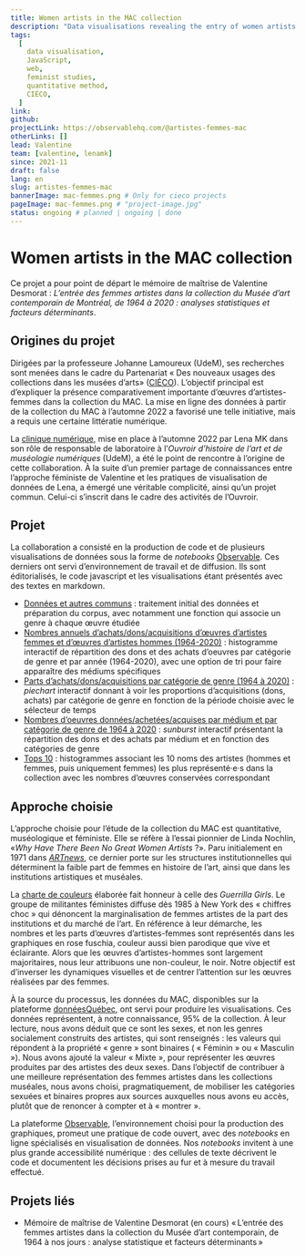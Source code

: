 ```yaml
---
title: Women artists in the MAC collection
description: "Data visualisations revealing the entry of women artists (acquisitions by purchase and by donation) into the  Montreal Contemporary Art Museum’s collection between 1964 and 2020"
tags:
  [
    data visualisation,
    JavaScript,
    web,
    feminist studies,
    quantitative method,
    CIÉCO,
  ]
link:
github:
projectLink: https://observablehq.com/@artistes-femmes-mac
otherLinks: []
lead: Valentine
team: [valentine, lenamk]
since: 2021-11
draft: false
lang: en
slug: artistes-femmes-mac
bannerImage: mac-femmes.png # Only for cieco projects
pageImage: mac-femmes.png # "project-image.jpg"
status: ongoing # planned | ongoing | done
---
```


# Women artists in the MAC collection

Ce projet a pour point de départ le mémoire de maîtrise de Valentine Desmorat : _L’entrée des femmes artistes dans la collection du Musée d’art contemporain de Montréal, de 1964 à 2020 : analyses statistiques et facteurs déterminants_.

## Origines du projet

Dirigées par la professeure Johanne Lamoureux (UdeM), ses recherches sont menées dans le cadre du Partenariat « Des nouveaux usages des collections dans les musées d’arts» ([CIÉCO](http://www.cieco.co)). L’objectif principal est d’expliquer la présence comparativement importante d’œuvres d’artistes-femmes dans la collection du MAC. La mise en ligne des données à partir de la collection du MAC à l’automne 2022 a favorisé une telle initiative, mais a requis une certaine littératie numérique.

La [clinique numérique](https://ouvroir.umontreal.ca/fr/services/#clinique-numérique), mise en place à l’automne 2022 par Lena MK dans son rôle de responsable de laboratoire à l’_Ouvroir d’histoire de l’art et de muséologie numériques_ (UdeM), a été le point de rencontre à l’origine de cette collaboration. À la suite d’un premier partage de connaissances entre l’approche féministe de Valentine et les pratiques de visualisation de données de Lena, a émergé une véritable complicité, ainsi qu’un projet commun. Celui-ci s’inscrit dans le cadre des activités de l’Ouvroir.

## Projet

La collaboration a consisté en la production de code et de plusieurs visualisations de données sous la forme de _notebooks_ [Observable](https://observablehq.com/@artistes-femmes-mac?tab=notebooks). Ces derniers ont servi d’environnement de travail et de diffusion. Ils sont éditorialisés, le code javascript et les visualisations étant présentés avec des textes en markdown.

- [Données et autres communs](https://observablehq.com/@artistes-femmes-mac/donnees-et-autres-communs) : traitement initial des données et préparation du corpus, avec notamment une fonction qui associe un genre à chaque œuvre étudiée
- [Nombres annuels d’achats/dons/acquisitions d’œuvres d’artistes femmes et d’œuvres d’artistes hommes (1964-2020)](https://observablehq.com/@artistes-femmes-mac/nb-dachats-dons-acquisitions) : histogramme interactif de répartition des dons et des achats d’oeuvres par catégorie de genre et par année (1964-2020), avec une option de tri pour faire apparaître des médiums spécifiques
- [Parts d’achats/dons/acquisitions par catégorie de genre (1964 à 2020)](https://observablehq.com/@artistes-femmes-mac/parts-dachats-dons-acquisitions-par-categorie-de-genre-196) : _piechart_ interactif donnant à voir les proportions d’acquisitions (dons, achats) par catégorie de genre en fonction de la période choisie avec le sélecteur de temps
- [Nombres d’oeuvres données/achetées/acquises par médium et par catégorie de genre de 1964 à 2020](https://observablehq.com/@artistes-femmes-mac/nombres-doeuvres-donnees-achetees-acquises-par-medium-et-p) : _sunburst_ interactif présentant la répartition des dons et des achats par médium et en fonction des catégories de genre
- [Tops 10](https://observablehq.com/@artistes-femmes-mac/top-10) : histogrammes associant les 10 noms des artistes (hommes et femmes, puis uniquement femmes) les plus représenté·e·s dans la collection avec les nombres d’œuvres conservées correspondant

## Approche choisie

L’approche choisie pour l’étude de la collection du MAC est quantitative, muséologique et féministe. Elle se réfère à l’essai pionnier de Linda Nochlin, «_Why Have There Been No Great Women Artists_ ?». Paru initialement en 1971 dans [_ARTnews_](https://www.artnews.com/art-news/retrospective/why-have-there-been-no-great-women-artists-4201/), ce dernier porte sur les structures institutionnelles qui déterminent la faible part de femmes en histoire de l’art, ainsi que dans les institutions artistiques et muséales.

La [charte de couleurs](https://observablehq.com/d/26cecfbef9723965?collection=@artistes-femmes-mac/htmlles2024) élaborée fait honneur à celle des _Guerrilla Girls_. Le groupe de militantes féministes diffuse dès 1985 à New York des « chiffres choc » qui dénoncent la marginalisation de femmes artistes de la part des institutions et du marché de l’art. En référence à leur démarche, les nombres et les parts d’œuvres d’artistes-femmes sont représentés dans les graphiques en rose fuschia, couleur aussi bien parodique que vive et éclairante. Alors que les œuvres d’artistes-hommes sont largement majoritaires, nous leur attribuons une non-couleur, le noir. Notre objectif est d’inverser les dynamiques visuelles et de centrer l’attention sur les œuvres réalisées par des femmes.

À la source du processus, les données du MAC, disponibles sur la plateforme [donnéesQuébec](https://www.donneesquebec.ca/recherche/dataset/macrepertoire), ont servi pour produire les visualisations. Ces données représentent, à notre connaissance, 95% de la collection. À leur lecture, nous avons déduit que ce sont les sexes, et non les genres socialement construits des artistes, qui sont renseignés : les valeurs qui répondent à la propriété « genre » sont binaires ( « Féminin » ou « Masculin »). Nous avons ajouté la valeur « Mixte », pour représenter les œuvres produites par des artistes des deux sexes. Dans l’objectif de contribuer à une meilleure représentation des femmes artistes dans les collections muséales, nous avons choisi, pragmatiquement, de mobiliser les catégories sexuées et binaires propres aux sources auxquelles nous avons eu accès, plutôt que de renoncer à compter et à « montrer ».

La plateforme [Observable](http://observablehq.com/), l’environnement choisi pour la production des graphiques, promeut une pratique de code ouvert, avec des _notebooks_ en ligne spécialisés en visualisation de données. Nos _notebooks_ invitent à une plus grande accessibilité numérique : des cellules de texte décrivent le code et documentent les décisions prises au fur et à mesure du travail effectué.

## Projets liés

- Mémoire de maîtrise de Valentine Desmorat (en cours) « L’entrée des femmes artistes dans la collection du Musée d’art contemporain, de 1964 à nos jours : analyse statistique et facteurs déterminants »
